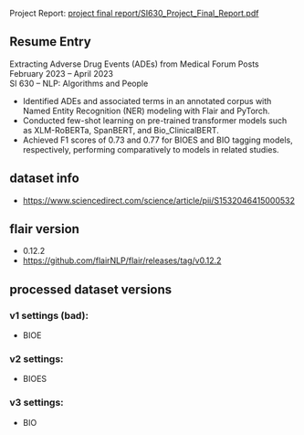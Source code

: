 

Project Report: [project final report/SI630_Project_Final_Report.pdf](https://github.com/Unusuala1l2e3x4/Extracting-ADEs-from-Medical-Forum-Posts/blob/main/project%20final%20report/SI630_Project_Final_Report.pdf)

## Resume Entry
Extracting Adverse Drug Events (ADEs) from Medical Forum Posts\
February 2023 – April 2023\
SI 630 – NLP: Algorithms and People
-	Identified ADEs and associated terms in an annotated corpus with Named Entity Recognition (NER) modeling with Flair and PyTorch.
-	Conducted few-shot learning on pre-trained transformer models such as XLM-RoBERTa, SpanBERT, and Bio_ClinicalBERT.
-	Achieved F1 scores of 0.73 and 0.77 for BIOES and BIO tagging models, respectively, performing comparatively to models in related studies.


## dataset info
- https://www.sciencedirect.com/science/article/pii/S1532046415000532


## flair version
- 0.12.2
- https://github.com/flairNLP/flair/releases/tag/v0.12.2


## processed dataset versions
### v1 settings (bad):
- BIOE

### v2 settings:
- BIOES

### v3 settings:
- BIO
